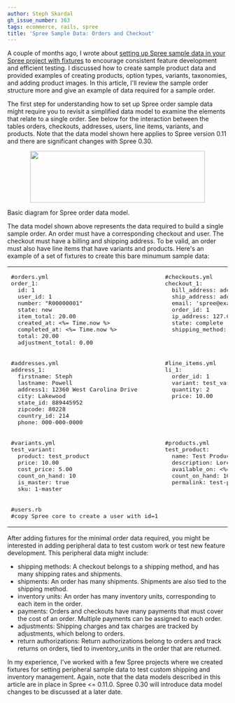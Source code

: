 ```yaml
---
author: Steph Skardal
gh_issue_number: 363
tags: ecommerce, rails, spree
title: 'Spree Sample Data: Orders and Checkout'
---
```




A couple of months ago, I wrote about [setting up Spree sample data in your Spree project with fixtures](http://blog.endpoint.com/2010/07/spree-sample-product-data.html) to encourage consistent feature development and efficient testing. I discussed how to create sample product data and provided examples of creating products, option types, variants, taxonomies, and adding product images. In this article, I'll review the sample order structure more and give an example of data required for a sample order.

The first step for understanding how to set up Spree order sample data might require you to revisit a simplified data model to examine the elements that relate to a single order. See below for the interaction between the tables orders, checkouts, addresses, users, line items, variants, and products. Note that the data model shown here applies to Spree version 0.11 and there are significant changes with Spree 0.30.

<a href="/blog/2010/10/11/spree-sample-data-orders-checkout/image-0-big.png" onblur="try {parent.deselectBloggerImageGracefully();} catch(e) {}"><img alt="" border="0" id="BLOGGER_PHOTO_ID_5526773457021042002" src="/blog/2010/10/11/spree-sample-data-orders-checkout/image-0.png" style="display:block; margin:0px auto 10px; text-align:center;cursor:pointer; cursor:hand;width: 400px; height: 118px;"/></a>

Basic diagram for Spree order data model.

The data model shown above represents the data required to build a single sample order. An order must have a corresponding checkout and user. The checkout must have a billing and shipping address. To be valid, an order must also have line items that have variants and products. Here's an example of a set of fixtures to create this bare minumum sample data:

<table cellpadding="0" cellspacing="0" width="100%">
<tbody><tr>
<td valign="top">
<pre class="brush:ruby">
#orders.yml
order_1:
  id: 1
  user_id: 1
  number: "R00000001"
  state: new
  item_total: 20.00
  created_at: &lt;%= Time.now %&gt;
  completed_at: &lt;%= Time.now %&gt;
  total: 20.00
  adjustment_total: 0.00
</pre>
</td>
<td valign="top">
<pre class="brush:ruby">
#checkouts.yml
checkout_1:
  bill_address: address_1
  ship_address: address_1
  email: 'spree@example.com'
  order_id: 1
  ip_address: 127.0.0.1
  state: complete
  shipping_method: canada_post
</pre>
</td>
</tr>
<tr>
<td valign="top">
<pre class="brush:ruby">
#addresses.yml
address_1:
  firstname: Steph
  lastname: Powell
  address1: 12360 West Carolina Drive
  city: Lakewood
  state_id: 889445952
  zipcode: 80228
  country_id: 214
  phone: 000-000-0000
</pre>
</td>
<td valign="top">
<pre class="brush:ruby">
#line_items.yml
li_1:
  order_id: 1
  variant: test_variant
  quantity: 2
  price: 10.00
</pre>
</td>
</tr><tr>
<td valign="top">
<pre class="brush:ruby">
#variants.yml
test_variant:
  product: test_product
  price: 10.00
  cost_price: 5.00
  count_on_hand: 10
  is_master: true
  sku: 1-master
</pre>
</td>
<td valign="top">
<pre class="brush:ruby">
#products.yml
test_product:
  name: Test Product 1
  description: Lorem ipsum...
  available_on: &lt;%= Time.zone.now.to_s(:db) %&gt;
  count_on_hand: 10
  permalink: test-product
</pre>
</td>
</tr>
<tr>
<td valign="top">
<pre class="brush:ruby">
#users.rb
#copy Spree core to create a user with id=1
</pre>
</td>
<td>
</td>
</tr>
</tbody></table>

After adding fixtures for the minimal order data required, you might be interested in adding peripheral data to test custom work or test new feature development. This peripheral data might include:

- shipping methods: A checkout belongs to a shipping method, and has many shipping rates and shipments.
- shipments: An order has many shipments. Shipments are also tied to the shipping method.
- inventory units: An order has many inventory units, corresponding to each item in the order.
- payments: Orders and checkouts have many payments that must cover the cost of an order. Multiple payments can be assigned to each order.
- adjustments: Shipping charges and tax charges are tracked by adjustments, which belong to orders.
- return authorizations: Return authorizations belong to orders and track returns on orders, tied to inventory_units in the order that are returned.

In my experience, I've worked with a few Spree projects where we created fixtures for setting peripheral sample data to test custom shipping and inventory management. Again, note that the data models described in this article are in place in Spree <= 0.11.0. Spree 0.30 will introduce data model changes to be discussed at a later date.


